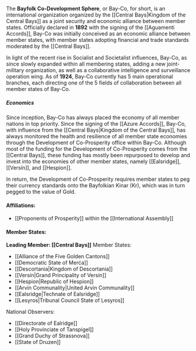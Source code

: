 The **Bayfolk Co-Development Sphere**, or Bay-Co, for short, is an international organization organized by the [[Central Bays|Kingdom of the Central Bays]] as a joint security and economic alliance between member states. Officially declared in **1892** with the signing of the [[Aguamenti Accords]], Bay-Co was initially conceived as an economic alliance between member states, with member states adopting financial and trade standards moderated by the [[Central Bays]]. 

In light of the recent rise in Socialist and Societalist influences, Bay-Co, as since slowly expanded within all membering states, adding a new joint-military organization, as well as a collaborative intelligence and surveillance operation wing. As of **1924**, Bay-Co currently has 5 main operational branches, each directing one of the 5 fields of collaboration between all member states of Bay-Co.

##### **Economics**
Since inception, Bay-Co has always placed the economy of all member nations in top priority. Since the signing of the [[Azure Accords]], Bay-Co, with influence from the [[Central Bays|Kingdom of the Central Bays]], has always monitored the health and resilience of all member state economies through the Development of Co-Prosperity office within Bay-Co. Although most of the funding for the Development of Co-Prosperity comes from the [[Central Bays]], these funding has mostly been repurposed to develop and invest into the economies of other member states, namely [[Ealsridge]], [[Versín]], and [[Hespion]]. 

In return, the Development of Co-Prosperity requires member states to peg their currency standards onto the Bayfolkian Kinar (Kr), which was in turn pegged to the value of Gold.

#### Affiliations:
- [[Proponents of Prosperity]] within the [[International Assembly]]

#### Member States:
**Leading Member: [[Central Bays]]**
Member States:
- [[Alliance of the Five Golden Cantons]]
- [[Democratic State of Merća]]
- [[Descortania|Kingdom of Descortania]]
- [[Versín|Grand Principality of Versín]]
- [[Hespion|Republic of Hespion]]
- [[Arvin Communality|United Arvin Communality]]
- [[Ealsridge|Technate of Ealsridge]]
- [[Lesyros|Tribunal Council State of Lesyros]]

National Observers:
- [[Directorate of Ealridge]]
- [[Holy Provinciate of Tanspigel]]
- [[Grand Duchy of Strassnova]]
- [[State of Druzen]]

